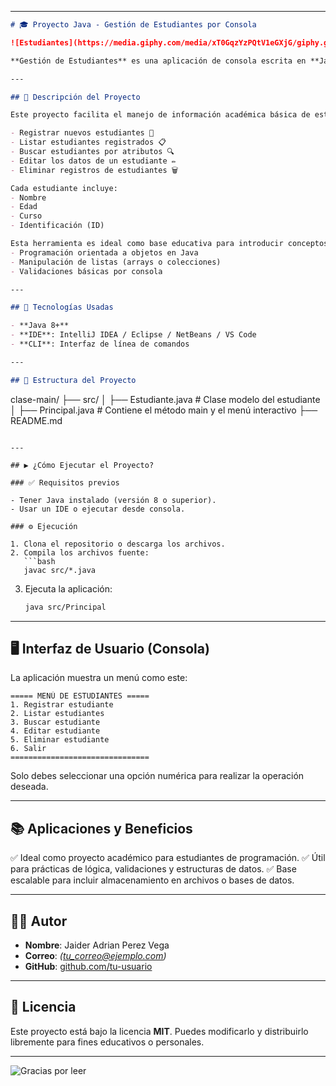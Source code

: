 
---

```markdown
# 🎓 Proyecto Java - Gestión de Estudiantes por Consola

![Estudiantes](https://media.giphy.com/media/xT0GqzYzPQtV1eGXjG/giphy.gif)

**Gestión de Estudiantes** es una aplicación de consola escrita en **Java** que permite administrar un listado de estudiantes con funcionalidades completas de CRUD: **crear, leer, actualizar y eliminar** registros.

---

## 📌 Descripción del Proyecto

Este proyecto facilita el manejo de información académica básica de estudiantes. Permite al usuario interactuar mediante un menú en consola para:

- Registrar nuevos estudiantes 📝  
- Listar estudiantes registrados 📋  
- Buscar estudiantes por atributos 🔍  
- Editar los datos de un estudiante ✏️  
- Eliminar registros de estudiantes 🗑️  

Cada estudiante incluye:
- Nombre
- Edad
- Curso
- Identificación (ID)

Esta herramienta es ideal como base educativa para introducir conceptos de:
- Programación orientada a objetos en Java
- Manipulación de listas (arrays o colecciones)
- Validaciones básicas por consola

---

## 🚀 Tecnologías Usadas

- **Java 8+**
- **IDE**: IntelliJ IDEA / Eclipse / NetBeans / VS Code
- **CLI**: Interfaz de línea de comandos

---

## 🧱 Estructura del Proyecto

```

clase-main/
├── src/
│   ├── Estudiante.java        # Clase modelo del estudiante
│   ├── Principal.java         # Contiene el método main y el menú interactivo
├── README.md

````

---

## ▶️ ¿Cómo Ejecutar el Proyecto?

### ✅ Requisitos previos

- Tener Java instalado (versión 8 o superior).
- Usar un IDE o ejecutar desde consola.

### ⚙️ Ejecución

1. Clona el repositorio o descarga los archivos.
2. Compila los archivos fuente:
   ```bash
   javac src/*.java
````

3. Ejecuta la aplicación:

   ```bash
   java src/Principal
   ```

---

## 🖥️ Interfaz de Usuario (Consola)

La aplicación muestra un menú como este:

```
===== MENÚ DE ESTUDIANTES =====
1. Registrar estudiante
2. Listar estudiantes
3. Buscar estudiante
4. Editar estudiante
5. Eliminar estudiante
6. Salir
===============================
```

Solo debes seleccionar una opción numérica para realizar la operación deseada.

---

## 📚 Aplicaciones y Beneficios

✅ Ideal como proyecto académico para estudiantes de programación.
✅ Útil para prácticas de lógica, validaciones y estructuras de datos.
✅ Base escalable para incluir almacenamiento en archivos o bases de datos.

---

## 👨‍💻 Autor

* **Nombre**: Jaider Adrian Perez Vega
* **Correo**: *([tu\_correo@ejemplo.com](mailto:tu_correo@ejemplo.com))*
* **GitHub**: [github.com/tu-usuario](https://github.com/tu-usuario)

---

## 📜 Licencia

Este proyecto está bajo la licencia **MIT**. Puedes modificarlo y distribuirlo libremente para fines educativos o personales.

---

![Gracias por leer](https://media.giphy.com/media/l0MYt5jPR6QX5pnqM/giphy.gif)

```
